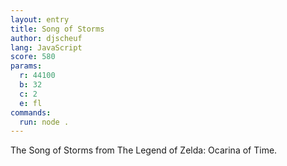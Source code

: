 ```yaml
---
layout: entry
title: Song of Storms
author: djscheuf
lang: JavaScript
score: 580
params:
  r: 44100
  b: 32
  c: 2
  e: fl
commands:
  run: node .
---
```


The Song of Storms from The Legend of Zelda: Ocarina of Time.
